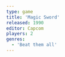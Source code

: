 ```yaml
---
type: game
title: 'Magic Sword'
released: 1990
editor: Capcom
players: 2
genres:
  - 'Beat them all'
---
```


